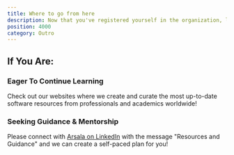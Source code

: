 ```yaml
---
title: Where to go from here
description: Now that you've registered yourself in the organization, let's explore the next steps in your open-source software development journey
position: 4000
category: Outro
---
```


## If You Are:

### Eager To Continue Learning

Check out our websites where we create and curate the most up-to-date software resources from professionals and academics worldwide!

<cta-button text="Resources" link="https://resources.grey.software"></cta-button> <cta-button text="Learning Content" link="https://learn.grey.software"></cta-button>

### Seeking Guidance & Mentorship

Please connect with [Arsala on LinkedIn](https://www.linkedin.com/in/arsalabangash/) with the message "Resources and Guidance" and we can create a self-paced plan for you!

<cta-button text="Connect" link="https://www.linkedin.com/in/arsalabangash/"></cta-button>
